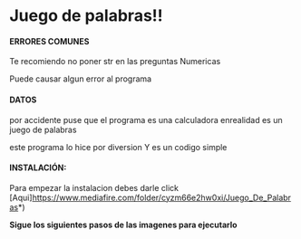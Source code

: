 # Juego de palabras!!

#### ERRORES COMUNES

Te recomiendo no poner str en las preguntas Numericas

Puede causar algun error al programa


#### DATOS


por accidente puse que el programa es una calculadora enrealidad es un juego de palabras

este programa lo hice por diversion
Y es un codigo simple
 #### INSTALACIÓN: 

Para empezar la instalacion debes darle click [Aqui]https://www.mediafire.com/folder/cyzm66e2hw0xi/Juego_De_Palabras*)

**Sigue los siguientes pasos de las imagenes para ejecutarlo**
